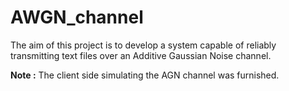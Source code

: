 # AWGN_channel

The aim of this project is to develop a system capable of reliably transmitting text files over an Additive Gaussian Noise channel.  

**Note :** The client side simulating the AGN channel was furnished.
